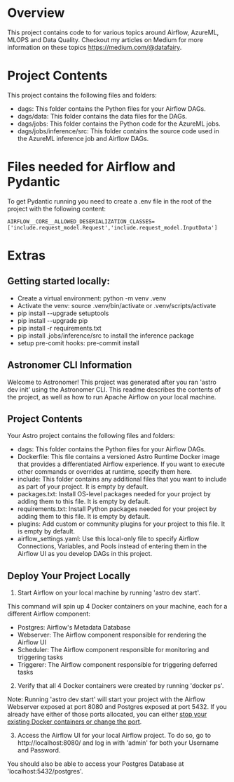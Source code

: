 Overview
========

This project contains code to for various topics around Airflow, AzureML, MLOPS and Data Quality. Checkout my articles on Medium for more information on these topics https://medium.com/@datafairy.

Project Contents
================

This project contains the following files and folders:

- dags: This folder contains the Python files for your Airflow DAGs.
- dags/data: This folder contains the data files for the DAGs.
- dags/jobs: This folder contains the Python code for the AzureML jobs.
- dags/jobs/inference/src: This folder contains the source code used in the AzureML inference job and Airflow DAGs.

Files needed for Airflow and Pydantic
=====================================

To get Pydantic running you need to create a .env file in the root of the project with the following content:

```AIRFLOW__CORE__ALLOWED_DESERIALIZATION_CLASSES=['include.request_model.Request','include.request_model.InputData']```

Extras
======

## Getting started locally:

- Create a virtual environment: python -m venv .venv
- Activate the venv: source .venv/bin/activate or .venv/scripts/activate
- pip install --upgrade setuptools
- pip install --upgrade pip
- pip install -r requirements.txt
- pip install .jobs/inference/src to install the inference package
- setup pre-comit hooks: pre-commit install

## Astronomer CLI Information

Welcome to Astronomer! This project was generated after you ran 'astro dev init' using the Astronomer CLI. This readme describes the contents of the project, as well as how to run Apache Airflow on your local machine.

## Project Contents

Your Astro project contains the following files and folders:

- dags: This folder contains the Python files for your Airflow DAGs.
- Dockerfile: This file contains a versioned Astro Runtime Docker image that provides a differentiated Airflow experience. If you want to execute other commands or overrides at runtime, specify them here.
- include: This folder contains any additional files that you want to include as part of your project. It is empty by default.
- packages.txt: Install OS-level packages needed for your project by adding them to this file. It is empty by default.
- requirements.txt: Install Python packages needed for your project by adding them to this file. It is empty by default.
- plugins: Add custom or community plugins for your project to this file. It is empty by default.
- airflow_settings.yaml: Use this local-only file to specify Airflow Connections, Variables, and Pools instead of entering them in the Airflow UI as you develop DAGs in this project.

## Deploy Your Project Locally

1. Start Airflow on your local machine by running 'astro dev start'.

This command will spin up 4 Docker containers on your machine, each for a different Airflow component:

- Postgres: Airflow's Metadata Database
- Webserver: The Airflow component responsible for rendering the Airflow UI
- Scheduler: The Airflow component responsible for monitoring and triggering tasks
- Triggerer: The Airflow component responsible for triggering deferred tasks

2. Verify that all 4 Docker containers were created by running 'docker ps'.

Note: Running 'astro dev start' will start your project with the Airflow Webserver exposed at port 8080 and Postgres exposed at port 5432. If you already have either of those ports allocated, you can either [stop your existing Docker containers or change the port](https://docs.astronomer.io/astro/test-and-troubleshoot-locally#ports-are-not-available).

3. Access the Airflow UI for your local Airflow project. To do so, go to http://localhost:8080/ and log in with 'admin' for both your Username and Password.

You should also be able to access your Postgres Database at 'localhost:5432/postgres'.
